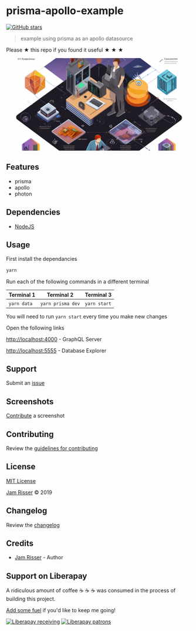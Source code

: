 # prisma-apollo-example

[![GitHub stars](https://img.shields.io/github/stars/codejamninja/prisma-apollo-example.svg?style=social&label=Stars)](https://github.com/codejamninja/prisma-apollo-example)

> example using prisma as an apollo datasource

Please ★ this repo if you found it useful ★ ★ ★

![](assets/prisma-apollo-example.png)

## Features

- prisma
- apollo
- photon

## Dependencies

- [NodeJS](https://nodejs.org)

## Usage

First install the dependancies

```sh
yarn
```

Run each of the following commands in a different terminal

| Terminal 1  | Terminal 2        | Terminal 3   |
| ----------- | ----------------- | ------------ |
| `yarn data` | `yarn prisma dev` | `yarn start` |

You will need to run `yarn start` every time you make new changes

Open the following links

[http://localhost:4000](http://localhost:4000) - GraphQL Server

[http://localhost:5555](http://localhost:5555) - Database Explorer


## Support

Submit an [issue](https://github.com/codejamninja/prisma-apollo-example/issues/new)

## Screenshots

[Contribute](https://github.com/codejamninja/prisma-apollo-example/blob/master/CONTRIBUTING.md) a screenshot

## Contributing

Review the [guidelines for contributing](https://github.com/codejamninja/prisma-apollo-example/blob/master/CONTRIBUTING.md)

## License

[MIT License](https://github.com/codejamninja/prisma-apollo-example/blob/master/LICENSE)

[Jam Risser](https://codejam.ninja) © 2019

## Changelog

Review the [changelog](https://github.com/codejamninja/prisma-apollo-example/blob/master/CHANGELOG.md)

## Credits

- [Jam Risser](https://codejam.ninja) - Author

## Support on Liberapay

A ridiculous amount of coffee ☕ ☕ ☕ was consumed in the process of building this project.

[Add some fuel](https://liberapay.com/codejamninja/donate) if you'd like to keep me going!

[![Liberapay receiving](https://img.shields.io/liberapay/receives/codejamninja.svg?style=flat-square)](https://liberapay.com/codejamninja/donate)
[![Liberapay patrons](https://img.shields.io/liberapay/patrons/codejamninja.svg?style=flat-square)](https://liberapay.com/codejamninja/donate)
